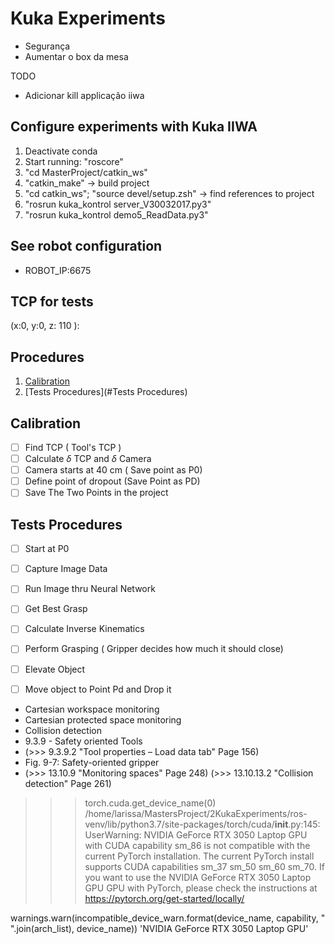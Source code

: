 # Kuka Experiments

- Segurança
- Aumentar o box da mesa


TODO
- Adicionar kill applicação iiwa

## Configure experiments with Kuka IIWA
1. Deactivate conda
2. Start running: "roscore"
3. "cd MasterProject/catkin_ws"
4. "catkin_make" -> build project
5. "cd catkin_ws"; "source devel/setup.zsh" -> find references to project
6. "rosrun kuka_kontrol server_V30032017.py3" 
7. "rosrun kuka_kontrol demo5_ReadData.py3"


## See robot configuration
- ROBOT_IP:6675

## TCP for tests
(x:0, y:0, z: 110 ):

## Procedures
1. [Calibration](#Calibration)
2. [Tests Procedures](#Tests Procedures)

## Calibration
- [ ] Find TCP ( Tool's TCP )
- [ ] Calculate $\delta$ TCP and $\delta$ Camera
- [ ] Camera starts at 40 cm ( Save point as P0)
- [ ] Define point of dropout (Save Point as PD)
- [ ] Save The Two Points in the project

## Tests Procedures
- [ ] Start at P0
- [ ] Capture Image Data
- [ ] Run Image thru Neural Network
- [ ] Get Best Grasp
- [ ] Calculate Inverse Kinematics 
- [ ] Perform Grasping ( Gripper decides how much it should close)
- [ ] Elevate Object
- [ ] Move object to Point Pd and Drop it



- Cartesian workspace monitoring
- Cartesian protected space monitoring
- Collision detection
- 9.3.9 - Safety oriented Tools
- (>>> 9.3.9.2 "Tool properties – Load data tab" Page 156)
- Fig. 9-7: Safety-oriented gripper
- (>>> 13.10.9 "Monitoring spaces" Page 248)
(>>> 13.10.13.2 "Collision detection" Page 261)

 >>> torch.cuda.get_device_name(0)
/home/larissa/MastersProject/2KukaExperiments/ros-venv/lib/python3.7/site-packages/torch/cuda/__init__.py:145: UserWarning: 
NVIDIA GeForce RTX 3050 Laptop GPU with CUDA capability sm_86 is not compatible with the current PyTorch installation.
The current PyTorch install supports CUDA capabilities sm_37 sm_50 sm_60 sm_70.
If you want to use the NVIDIA GeForce RTX 3050 Laptop GPU GPU with PyTorch, please check the instructions at https://pytorch.org/get-started/locally/

  warnings.warn(incompatible_device_warn.format(device_name, capability, " ".join(arch_list), device_name))
'NVIDIA GeForce RTX 3050 Laptop GPU'

